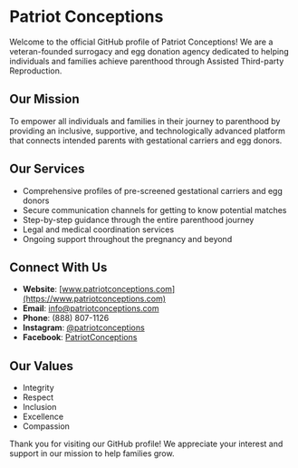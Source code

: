 # Patriot Conceptions

Welcome to the official GitHub profile of Patriot Conceptions! We are a veteran-founded surrogacy and egg donation agency dedicated to helping individuals and families achieve parenthood through Assisted Third-party Reproduction.

## Our Mission

To empower all individuals and families in their journey to parenthood by providing an inclusive, supportive, and technologically advanced platform that connects intended parents with gestational carriers and egg donors.

## Our Services
- Comprehensive profiles of pre-screened gestational carriers and egg donors
- Secure communication channels for getting to know potential matches
- Step-by-step guidance through the entire parenthood journey
- Legal and medical coordination services
- Ongoing support throughout the pregnancy and beyond

## Connect With Us
- **Website**: [www.patriotconceptions.com](https://www.patriotconceptions.com)
- **Email**: [info@patriotconceptions.com](mailto:info@patriotconceptions.com)
- **Phone**: (888) 807-1126
- **Instagram**: [@patriotconceptions](https://instagram.com/patriotconceptions)
- **Facebook**: [PatriotConceptions](https://facebook.com/PatriotConceptions)

## Our Values
- Integrity
- Respect
- Inclusion
- Excellence
- Compassion

Thank you for visiting our GitHub profile! We appreciate your interest and support in our mission to help families grow.
